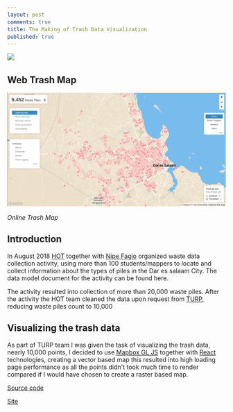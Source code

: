 ```yaml
---
layout: post
comments: true
title: The Making of Trash Data Visualization
published: true
---
```


![](https://raw.githubusercontent.com/samweli/jekyll-now/master/images/trash_m.png)

## Web Trash Map
![Online Trash Map](https://raw.githubusercontent.com/samweli/jekyll-now/master/images/trash_map.png)

_Online Trash Map_

## Introduction

In August 2018 [HOT](https://www.hotosm.org) together with [Nipe Fagio](http://nipefagio.co.tz) organized waste data collection activity, using more than 100 students/mappers to locate and collect information about the types of piles in the Dar es salaam City. The data model document for the activity can be found here.

The activity resulted into collection of more than 20,000 waste piles. After the activity the HOT team cleaned the data upon request from [TURP](https://www.worldbank.org/en/programs/tanzania-urban-resilience-program),  reducing waste piles count to 10,000

## Visualizing the trash data

As part of TURP team I was given the task of visualizing the trash data, nearly 10,000 points, I decided to use [Mapbox GL JS](https://docs.mapbox.com/mapbox-gl-js/api/) together with [React](https://reactjs.org/) technologies, creating a vector based map this resulted into high loading page performance as all the points didn't took much time to render compared if I would have chosen to create a raster based map.



[Source code](https://github.com/ResilientDar/dar-trash-viz/)

[Site](http://dar-trash-viz.herokuapp.com/)


